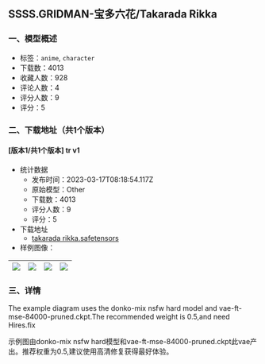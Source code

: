 ## SSSS.GRIDMAN-宝多六花/Takarada Rikka
### 一、模型概述

- 标签：`anime`, `character`
- 下载数：4013
- 收藏人数：928
- 评论人数：4
- 评分人数：9
- 评分：5

### 二、下载地址（共1个版本）

#### [版本1/共1个版本] tr v1

- 统计数据
  - 发布时间：2023-03-17T08:18:54.117Z
  - 原始模型：Other
  - 下载数：4013
  - 评分人数：9
  - 评分：5
- 下载地址
  - [takarada rikka.safetensors](https://civitai.com/api/download/models/24537)
- 样例图像：

| <img src="https://image.civitai.com/xG1nkqKTMzGDvpLrqFT7WA/f3182bc8-6d3a-4726-ac01-59c024861100/width=450/267238.jpeg" /> | <img src="https://image.civitai.com/xG1nkqKTMzGDvpLrqFT7WA/3229a129-e4d0-48ef-64a1-2fd24c790b00/width=450/267241.jpeg" /> | <img src="https://image.civitai.com/xG1nkqKTMzGDvpLrqFT7WA/28a60322-8737-4fce-cccc-83799bd52000/width=450/267240.jpeg" /> | <img src="https://image.civitai.com/xG1nkqKTMzGDvpLrqFT7WA/5df05050-ba80-4992-03aa-507063286000/width=450/267239.jpeg" /> |
| ---- | ---- | ---- | ---- |


### 三、详情
<p>The example diagram uses the donko-mix nsfw hard model and vae-ft-mse-84000-pruned.ckpt.The recommended weight is 0.5,and need Hires.fix</p><p>示例图由donko-mix nsfw hard模型和vae-ft-mse-84000-pruned.ckpt此vae产出。推荐权重为0.5,建议使用高清修复获得最好体验。</p>